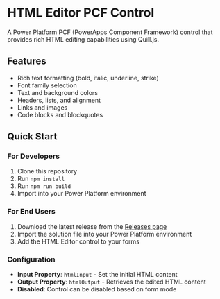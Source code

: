 # HTML Editor PCF Control

A Power Platform PCF (PowerApps Component Framework) control that provides rich HTML editing capabilities using Quill.js.

## Features
- Rich text formatting (bold, italic, underline, strike)
- Font family selection
- Text and background colors
- Headers, lists, and alignment
- Links and images
- Code blocks and blockquotes

## Quick Start

### For Developers
1. Clone this repository
2. Run `npm install`
3. Run `npm run build`
4. Import into your Power Platform environment

### For End Users
1. Download the latest release from the [Releases page](https://github.com/PowerPros3131/HtmlEditorPcfControl/releases)
2. Import the solution file into your Power Platform environment
3. Add the HTML Editor control to your forms

### Configuration
- **Input Property**: `htmlInput` - Set the initial HTML content
- **Output Property**: `htmlOutput` - Retrieves the edited HTML content
- **Disabled**: Control can be disabled based on form mode
